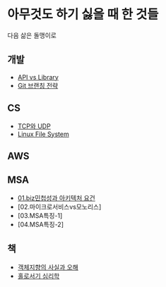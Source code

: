 # 아무것도 하기 싫을 때 한 것들

다음 삶은 돌맹이로

## 개발

- [API vs Library](https://github.com/kiku99/iamstupid/blob/main/%5B%EA%B0%9C%EB%B0%9C%5D%20API%20vs%20Library%20vs%20Framework.md)
- [Git 브랜칭 전략](https://github.com/kiku99/iamstupid/blob/main/%5B%EA%B0%9C%EB%B0%9C%5D%20Git%20%EB%B8%8C%EB%9E%9C%EC%B9%AD%20%EC%A0%84%EB%9E%B5.md)
## CS

- [TCP와 UDP](https://github.com/kiku99/iamstupid/blob/main/%5BCS%5D%20TCP%EC%99%80%20UDP.md)
- [Linux File System](https://github.com/kiku99/iamstupid/blob/main/%5BCS%5D%20Linux%20File%20System.md)

## AWS


## MSA

- [01.biz민첩성과 아키텍처 요건](https://github.com/kiku99/iamstupid/blob/main/%5BMSA%5D%2001.biz%EB%AF%BC%EC%B2%A9%EC%84%B1%EA%B3%BC%20%EC%95%84%ED%82%A4%ED%85%8D%EC%B2%98%20%EC%9A%94%EA%B1%B4.pdf)
- [02.마이크로서비스vs모노리스]
- [03.MSA특징-1]
- [04.MSA특징-2]



## 책

- [객체지향의 사실과 오해](https://github.com/kiku99/iamstupid/blob/main/%5B%EC%B1%85%5D%20%EA%B0%9D%EC%B2%B4%EC%A7%80%ED%96%A5%EC%9D%98%20%EC%82%AC%EC%8B%A4%EA%B3%BC%20%EC%98%A4%ED%95%B4.md)
- [홀로서기 심리학](https://github.com/kiku99/iamstupid/blob/main/%5B%EC%B1%85%5D%20%ED%99%80%EB%A1%9C%EC%84%9C%EA%B8%B0%20%EC%8B%AC%EB%A6%AC%ED%95%99.md)


